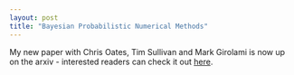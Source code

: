 ```yaml
---
layout: post
title: "Bayesian Probabilistic Numerical Methods"
---
```


My new paper with Chris Oates, Tim Sullivan and Mark Girolami is now up on the arxiv - interested readers can check it out [here](/papers/pn_foundations).
